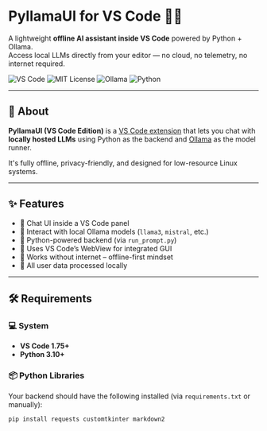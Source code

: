# PyllamaUI for VS Code 🧠🦙

A lightweight **offline AI assistant inside VS Code** powered by Python + Ollama.  
Access local LLMs directly from your editor — no cloud, no telemetry, no internet required.

![VS Code](https://img.shields.io/badge/Built%20for-VSCode-blue)
![MIT License](https://img.shields.io/badge/License-MIT-green)
![Ollama](https://img.shields.io/badge/Powered%20by-Ollama-yellow)
![Python](https://img.shields.io/badge/Backend-Python%203.10%2B-blue)

---

## 🌟 About

**PyllamaUI (VS Code Edition)** is a [VS Code extension](https://marketplace.visualstudio.com/items?itemName=bhuvanesh-m-dev.pyllamaui) that lets you chat with **locally hosted LLMs** using Python as the backend and [Ollama](https://ollama.com) as the model runner.

It's fully offline, privacy-friendly, and designed for low-resource Linux systems.

---

## ✨ Features

- 💬 Chat UI inside a VS Code panel
- 🧠 Interact with local Ollama models (`llama3`, `mistral`, etc.)
- 🐍 Python-powered backend (via `run_prompt.py`)
- 🔌 Uses VS Code’s WebView for integrated GUI
- 🚫 Works without internet – offline-first mindset
- 📁 All user data processed locally

---

## 🛠️ Requirements

### 💻 System
- **VS Code 1.75+**
- **Python 3.10+**

### 📦 Python Libraries
Your backend should have the following installed (via `requirements.txt` or manually):

```bash
pip install requests customtkinter markdown2
